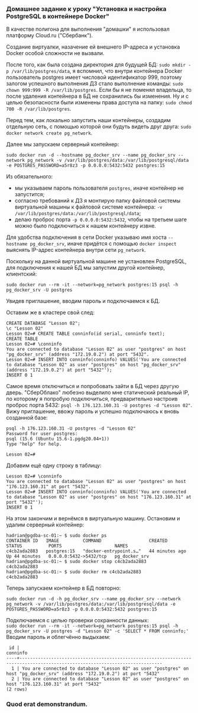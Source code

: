 ### Домашнее задание к уроку "Установка и настройка PostgreSQL в контейнере Docker"


В качестве полигона для выполнения "домашки" я использовал платформу Cloud.ru ("Сбербанк").
 
Создание виртуалки, назачение ей внешнего IP-адреса и установка Docker особой сложности не вызвали. 
 
После того, как была создана директория для будущей БД: `sudo mkdir -p /var/lib/postgres/data`, я вспомнил, что внутри контейнера Docker пользователь postgres имеет числовой идентификатор 999, поэтому залогом успешного выполнения ДЗ стало выполнение команды: `sudo chown 999:999 -R /var/lib/postgres`. Если бы я не поменял владельца, то после удаления контейнера в БД не сохранились бы изменения. Ну и с целью безопасности были изменены права доступа на папку: `sudo chmod 700 -R /var/lib/postgres`.
 
Перед тем, как локально запустить наши контейнеры, создадим отдельную сеть, с помощью которой они будуть видеть друг друга: `sudo docker network create pg_network`.

Далее мы запускаем серверный контейнер:
```
sudo docker run -d --hostname pg_docker_srv --name pg_docker_srv --network pg_network -v /var/lib/postgres/data:/var/lib/postgresql/data -e POSTGRES_PASSWORD=a5r8z3 -p 0.0.0.0:5432:5432 postgres:15
``` 
Из обязательного: 
* мы указываем пароль пользователя `postgres`, иначе контейнер не запустится; 
* cогласно требований к ДЗ я монтирую папку файловой системы виртуальной машины к файловой системе контейнера: `-v /var/lib/postgres/data:/var/lib/postgresql/data`;
* делаю проброс порта `-p 0.0.0.0:5432:5432`, чтобы на третьем шаге можно было подключиться к нашем контейнеру извне.

Для удобства подключения в сети Docker указываю имя хоста `--hostname pg_docker_srv`, иначе придётся с помощью `docker inspect` выяснять IP-адрес контейнера внутри сети `pg_network`. 

Поскольку на данной виртуальной машине не установлен PostgreSQL, для подключения к нашей БД мы запустим другой контейнер, клиентский:
```
sudo docker run --rm -it --network=pg_network postgres:15 psql -h pg_docker_srv -U postgres
```

Увидев приглашение, вводим пароль и подключаемся к БД.

Оставим же в кластере свой след:
```
CREATE DATABASE "Lesson 02";
\c "Lesson 02"
Lesson 02=# CREATE TABLE conninfo(id serial, conninfo text);
CREATE TABLE
Lesson 02=# \conninfo
You are connected to database "Lesson 02" as user "postgres" on host "pg_docker_srv" (address "172.19.0.2") at port "5432".
Lesson 02=# INSERT INTO conninfo(conninfo) VALUES('You are connected to database "Lesson 02" as user "postgres" on host "pg_docker_srv" (address "172.19.0.2") at port "5432"');
INSERT 0 1
``` 
Самое время отключиться и попробовать зайти в БД через другую дверь. "СберОблако" любезно выделило мне статический реальный IP, по которому я попробую подключиться, предварительно настроив проброс порта 5432: `psql -h 176.123.160.31 -U postgres -d "Lesson 02"`. Вижу приглашение, ввожу пароль и успешно подключаюсь к вновь созданной базе:
```
psql -h 176.123.160.31 -U postgres -d "Lesson 02"
Password for user postgres:
psql (15.6 (Ubuntu 15.6-1.pgdg20.04+1))
Type "help" for help.

Lesson 02=#
```
Добавим ещё одну строку в таблицу:
```
Lesson 02=# \conninfo
You are connected to database "Lesson 02" as user "postgres" on host "176.123.160.31" at port "5432".
Lesson 02=# INSERT INTO conninfo(conninfo) VALUES('You are connected to database "Lesson 02" as user "postgres" on host "176.123.160.31" at port "5432"');
INSERT 0 1

```
На этом закончим и вернёмся в виртуальную машину.
Остановим и удалим серверный контейнер:
```
hadrian@pgdba-sc-01:~ $ sudo docker ps
CONTAINER ID   IMAGE         COMMAND                  CREATED          STATUS          PORTS                    NAMES
c4cb2ada2883   postgres:15   "docker-entrypoint.s…"   44 minutes ago   Up 44 minutes   0.0.0.0:5432->5432/tcp   pg_docker_srv
hadrian@pgdba-sc-01:~ $ sudo docker stop c4cb2ada2883
c4cb2ada2883
hadrian@pgdba-sc-01:~ $ sudo docker rm c4cb2ada2883
c4cb2ada2883

``` 
Теперь запускаем контейнер в БД повторно:
```
sudo docker run -d -h pg_docker_srv --name pg_docker_srv --network pg_network -v /var/lib/postgres/data:/var/lib/postgresql/data -e POSTGRES_PASSWORD=a5r8z3 -p 0.0.0.0:5432:5432 postgres:15
```
Подключаемся с целью проверки сохранности данных:\
`sudo docker run --rm -it --network=pg_network postgres:15 psql -h pg_docker_srv -U postgres -d "Lesson 02" -c 'SELECT * FROM conninfo;'`\
Вводим пароль и облегчённо выдыхаем:
```
 id |                                                          conninfo
----+----------------------------------------------------------------------------------------------------------------------------
  1 | You are connected to database "Lesson 02" as user "postgres" on host "pg_docker_srv" (address "172.19.0.2") at port "5432"
  2 | You are connected to database "Lesson 02" as user "postgres" on host "176.123.160.31" at port "5432"
(2 rows)
```
### Quod erat demonstrandum.